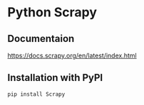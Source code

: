 # Python Scrapy
## Documentaion
https://docs.scrapy.org/en/latest/index.html
## Installation with PyPI
```
pip install Scrapy
```
